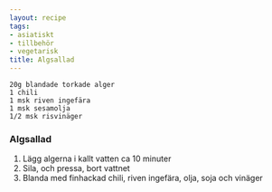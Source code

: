 ```yaml
---
layout: recipe
tags:
- asiatiskt
- tillbehör
- vegetarisk
title: Algsallad
---
```


```
20g blandade torkade alger
1 chili
1 msk riven ingefära
1 msk sesamolja
1/2 msk risvinäger
```

### Algsallad
1. Lägg algerna i kallt vatten ca 10 minuter
2. Sila, och pressa, bort vattnet
3. Blanda med finhackad chili, riven ingefära, olja, soja och vinäger
